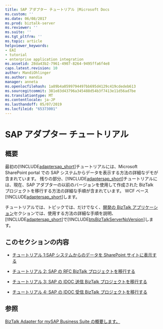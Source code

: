 ```yaml
---
title: SAP アダプター チュートリアル |Microsoft Docs
ms.custom: ''
ms.date: 06/08/2017
ms.prod: biztalk-server
ms.reviewer: ''
ms.suite: ''
ms.tgt_pltfrm: ''
ms.topic: article
helpviewer_keywords:
- EAI
- tutorial
- enterprise application integration
ms.assetid: 28da43b2-7961-4907-8264-9495ffa6f4e8
caps.latest.revision: 10
author: MandiOhlinger
ms.author: mandia
manager: anneta
ms.openlocfilehash: 1a89b4a0599794497bb695d4129c419cdedeb613
ms.sourcegitcommit: 381e83d43796a345488d54b3f7413e11d56ad7be
ms.translationtype: MT
ms.contentlocale: ja-JP
ms.lasthandoff: 05/07/2019
ms.locfileid: "65373001"
---
```

# <a name="sap-adapter-tutorials"></a>SAP アダプター チュートリアル
## <a name="overview"></a>概要
最初の[!INCLUDE[adaptersap_short](../../includes/adaptersap-short-md.md)]チュートリアルには、Microsoft SharePoint portal での SAP システムからデータを表示する方法の詳細なデモが含まれています。 残りの部分、[!INCLUDE[adaptersap_short](../../includes/adaptersap-short-md.md)]チュートリアルには、現在、SAP アダプターの以前のバージョンを使用して作成された BizTalk プロジェクトを移行する方法の詳細な手順が含まれています。 WCF ベース[!INCLUDE[adaptersap_short](../../includes/adaptersap-short-md.md)]します。  
  
 チュートリアルでは、トピックでは、だけでなく、[開発の BizTalk アプリケーション](../../adapters-and-accelerators/adapter-sap/develop-biztalk-applications-using-the-sap-adapter.md)セクションでは、使用する方法の詳細な手順を説明、[!INCLUDE[adaptersap_short](../../includes/adaptersap-short-md.md)]で[!INCLUDE[btsBizTalkServerNoVersion](../../includes/btsbiztalkservernoversion-md.md)]します。  
  
## <a name="in-this-section"></a>このセクションの内容  
  
-   [チュートリアル 1:SAP システムからのデータを SharePoint サイトに表示する](../../adapters-and-accelerators/adapter-sap/tutorial-1-presenting-data-from-an-sap-system-on-a-sharepoint-site.md)  
  
-   [チュートリアル 2: SAP の RFC BizTalk プロジェクトを移行する](../../adapters-and-accelerators/adapter-sap/tutorial-2-migrating-an-sap-rfc-biztalk-project.md)  
  
-   [チュートリアル 3: SAP の IDOC 送信 BizTalk プロジェクトを移行する](../../adapters-and-accelerators/adapter-sap/tutorial-3-migrating-an-sap-send-idoc-biztalk-project.md)  
  
-   [チュートリアル 4: SAP の IDOC 受信 BizTalk プロジェクトを移行する](../../adapters-and-accelerators/adapter-sap/tutorial-4-migrating-an-sap-receive-idoc-biztalk-project.md)  
  
## <a name="see-also"></a>参照  
[BizTalk Adapter for mySAP Business Suite の概要します。](../../adapters-and-accelerators/adapter-sap/get-started-with-the-biztalk-adapter-for-mysap-business-suite.md)